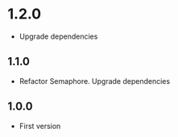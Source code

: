 # 1.2.0
+ Upgrade dependencies

## 1.1.0
+ Refactor Semaphore. Upgrade dependencies

## 1.0.0
+ First version